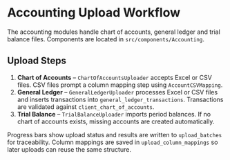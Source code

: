 # Accounting Upload Workflow

The accounting modules handle chart of accounts, general ledger and trial balance files. Components are located in `src/components/Accounting`.

## Upload Steps

1. **Chart of Accounts** – `ChartOfAccountsUploader` accepts Excel or CSV files. CSV files prompt a column mapping step using `AccountCSVMapping`.
2. **General Ledger** – `GeneralLedgerUploader` processes Excel or CSV files and inserts transactions into `general_ledger_transactions`. Transactions are validated against `client_chart_of_accounts`.
3. **Trial Balance** – `TrialBalanceUploader` imports period balances. If no chart of accounts exists, missing accounts are created automatically.

Progress bars show upload status and results are written to `upload_batches` for traceability. Column mappings are saved in `upload_column_mappings` so later uploads can reuse the same structure.
